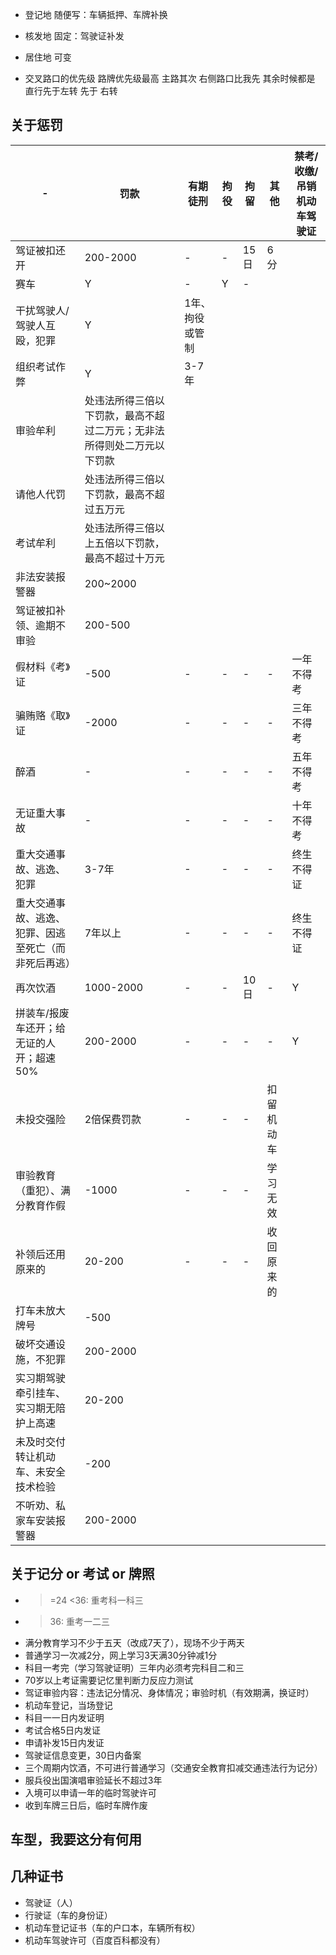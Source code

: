 - 登记地 随便写：车辆抵押、车牌补换
- 核发地 固定：驾驶证补发
- 居住地 可变

- 交叉路口的优先级
路牌优先级最高
主路其次
右侧路口比我先
其余时候都是
直行先于左转 先于 右转

## 关于惩罚
|-|罚款|有期徒刑|拘役|拘留|其他|禁考/收缴/吊销机动车驾驶证|
|---|---|---|---|---|---|---|
|驾证被扣还开|200-2000|-|-|15日|6分|
|赛车|Y|-|Y|-|
|干扰驾驶人/驾驶人互殴，犯罪|Y|1年、拘役或管制|
|组织考试作弊|Y|3-7年|
|审验牟利|处违法所得三倍以下罚款，最高不超过二万元；无非法所得则处二万元以下罚款|
|请他人代罚|处违法所得三倍以下罚款，最高不超过五万元|
|考试牟利|处违法所得三倍以上五倍以下罚款，最高不超过十万元|
|非法安装报警器|200~2000|
|驾证被扣补领、逾期不审验|200-500|
|假材料《考》证|-500|-|-|-|-|一年不得考|
|骗贿赂《取》证|-2000|-|-|-|-|三年不得考|
|醉酒|-|-|-|-|-|五年不得考|
|无证重大事故|-|-|-|-|-|十年不得考|
|重大交通事故、逃逸、犯罪|3-7年|-|-|-|-|终生不得证|
|重大交通事故、逃逸、犯罪、因逃至死亡（而非死后再逃）|7年以上|-|-|-|-|终生不得证|
|再次饮酒|1000-2000|-|-|10日|-|Y|
|拼装车/报废车还开；给无证的人开；超速50%|200-2000|-|-|-|-|Y|
|未投交强险|2倍保费罚款|-|-|-|扣留机动车|
|审验教育（重犯）、满分教育作假|-1000|-|-|-|学习无效|
|补领后还用原来的|20-200|-|-|-|收回原来的|
|打车未放大牌号|-500|
|破坏交通设施，不犯罪|200-2000|
|实习期驾驶牵引挂车、实习期无陪护上高速|20-200|
|未及时交付转让机动车、未安全技术检验|-200|
|不听劝、私家车安装报警器|200-2000|

## 关于记分 or 考试 or 牌照
- >=24 <36: 重考科一科三
- >36: 重考一二三
- 满分教育学习不少于五天（改成7天了），现场不少于两天
- 普通学习一次减2分，网上学习3天满30分钟减1分
- 科目一考完（学习驾驶证明）三年内必须考完科目二和三
- 70岁以上考证需要记忆里判断力反应力测试
- 驾证审验内容：违法记分情况、身体情况；审验时机（有效期满，换证时）
- 机动车登记，当场登记
- 科目一一日内发证明
- 考试合格5日内发证
- 申请补发15日内发证
- 驾驶证信息变更，30日内备案
- 三个周期内饮酒，不可进行普通学习（交通安全教育扣减交通违法行为记分）
- 服兵役出国演唱审验延长不超过3年
- 入境可以申请一年的临时驾驶许可
- 收到车牌三日后，临时车牌作废

## 车型，我要这分有何用

## 几种证书
- 驾驶证（人）
- 行驶证（车的身份证）
- 机动车登记证书（车的户口本，车辆所有权）
- 机动车驾驶许可（百度百科都没有）